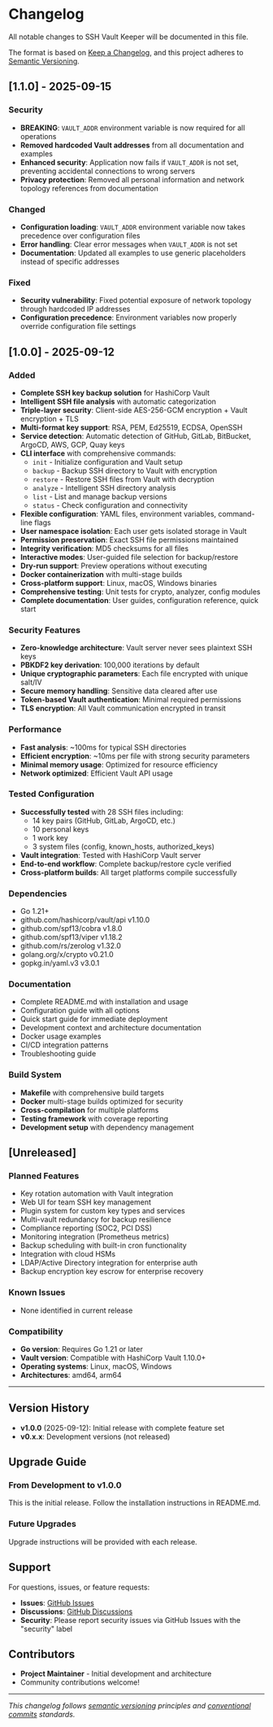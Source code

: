 # Changelog

All notable changes to SSH Vault Keeper will be documented in this file.

The format is based on [Keep a Changelog](https://keepachangelog.com/en/1.0.0/),
and this project adheres to [Semantic Versioning](https://semver.org/spec/v2.0.0.html).

## [1.1.0] - 2025-09-15

### Security
- **BREAKING**: `VAULT_ADDR` environment variable is now required for all operations
- **Removed hardcoded Vault addresses** from all documentation and examples
- **Enhanced security**: Application now fails if `VAULT_ADDR` is not set, preventing accidental connections to wrong servers
- **Privacy protection**: Removed all personal information and network topology references from documentation

### Changed
- **Configuration loading**: `VAULT_ADDR` environment variable now takes precedence over configuration files
- **Error handling**: Clear error messages when `VAULT_ADDR` is not set
- **Documentation**: Updated all examples to use generic placeholders instead of specific addresses

### Fixed
- **Security vulnerability**: Fixed potential exposure of network topology through hardcoded IP addresses
- **Configuration precedence**: Environment variables now properly override configuration file settings

## [1.0.0] - 2025-09-12

### Added
- **Complete SSH key backup solution** for HashiCorp Vault
- **Intelligent SSH file analysis** with automatic categorization
- **Triple-layer security**: Client-side AES-256-GCM encryption + Vault encryption + TLS
- **Multi-format key support**: RSA, PEM, Ed25519, ECDSA, OpenSSH
- **Service detection**: Automatic detection of GitHub, GitLab, BitBucket, ArgoCD, AWS, GCP, Quay keys
- **CLI interface** with comprehensive commands:
  - `init` - Initialize configuration and Vault setup
  - `backup` - Backup SSH directory to Vault with encryption
  - `restore` - Restore SSH files from Vault with decryption
  - `analyze` - Intelligent SSH directory analysis
  - `list` - List and manage backup versions
  - `status` - Check configuration and connectivity
- **Flexible configuration**: YAML files, environment variables, command-line flags
- **User namespace isolation**: Each user gets isolated storage in Vault
- **Permission preservation**: Exact SSH file permissions maintained
- **Integrity verification**: MD5 checksums for all files
- **Interactive modes**: User-guided file selection for backup/restore
- **Dry-run support**: Preview operations without executing
- **Docker containerization** with multi-stage builds
- **Cross-platform support**: Linux, macOS, Windows binaries
- **Comprehensive testing**: Unit tests for crypto, analyzer, config modules
- **Complete documentation**: User guides, configuration reference, quick start

### Security Features
- **Zero-knowledge architecture**: Vault server never sees plaintext SSH keys
- **PBKDF2 key derivation**: 100,000 iterations by default
- **Unique cryptographic parameters**: Each file encrypted with unique salt/IV
- **Secure memory handling**: Sensitive data cleared after use
- **Token-based Vault authentication**: Minimal required permissions
- **TLS encryption**: All Vault communication encrypted in transit

### Performance
- **Fast analysis**: ~100ms for typical SSH directories
- **Efficient encryption**: ~10ms per file with strong security parameters
- **Minimal memory usage**: Optimized for resource efficiency
- **Network optimized**: Efficient Vault API usage

### Tested Configuration
- **Successfully tested** with 28 SSH files including:
  - 14 key pairs (GitHub, GitLab, ArgoCD, etc.)
  - 10 personal keys
  - 1 work key
  - 3 system files (config, known_hosts, authorized_keys)
- **Vault integration**: Tested with HashiCorp Vault server
- **End-to-end workflow**: Complete backup/restore cycle verified
- **Cross-platform builds**: All target platforms compile successfully

### Dependencies
- Go 1.21+
- github.com/hashicorp/vault/api v1.10.0
- github.com/spf13/cobra v1.8.0
- github.com/spf13/viper v1.18.2
- github.com/rs/zerolog v1.32.0
- golang.org/x/crypto v0.21.0
- gopkg.in/yaml.v3 v3.0.1

### Documentation
- Complete README.md with installation and usage
- Configuration guide with all options
- Quick start guide for immediate deployment
- Development context and architecture documentation
- Docker usage examples
- CI/CD integration patterns
- Troubleshooting guide

### Build System
- **Makefile** with comprehensive build targets
- **Docker** multi-stage builds optimized for security
- **Cross-compilation** for multiple platforms
- **Testing framework** with coverage reporting
- **Development setup** with dependency management

## [Unreleased]

### Planned Features
- Key rotation automation with Vault integration
- Web UI for team SSH key management
- Plugin system for custom key types and services
- Multi-vault redundancy for backup resilience
- Compliance reporting (SOC2, PCI DSS)
- Monitoring integration (Prometheus metrics)
- Backup scheduling with built-in cron functionality
- Integration with cloud HSMs
- LDAP/Active Directory integration for enterprise auth
- Backup encryption key escrow for enterprise recovery

### Known Issues
- None identified in current release

### Compatibility
- **Go version**: Requires Go 1.21 or later
- **Vault version**: Compatible with HashiCorp Vault 1.10.0+
- **Operating systems**: Linux, macOS, Windows
- **Architectures**: amd64, arm64

---

## Version History

- **v1.0.0** (2025-09-12): Initial release with complete feature set
- **v0.x.x**: Development versions (not released)

## Upgrade Guide

### From Development to v1.0.0
This is the initial release. Follow the installation instructions in README.md.

### Future Upgrades
Upgrade instructions will be provided with each release.

## Support

For questions, issues, or feature requests:
- **Issues**: [GitHub Issues](https://github.com/rzago/ssh-vault-keeper/issues)
- **Discussions**: [GitHub Discussions](https://github.com/rzago/ssh-vault-keeper/discussions)
- **Security**: Please report security issues via GitHub Issues with the "security" label

## Contributors

- **Project Maintainer** - Initial development and architecture
- Community contributions welcome!

---

*This changelog follows [semantic versioning](https://semver.org/) principles and [conventional commits](https://conventionalcommits.org/) standards.*

